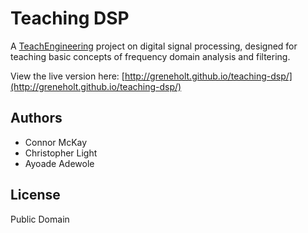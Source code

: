 # Teaching DSP

A [TeachEngineering](http://www.teachengineering.org) project on digital signal processing, designed for teaching basic concepts of frequency domain analysis and filtering.

View the live version here: [http://greneholt.github.io/teaching-dsp/](http://greneholt.github.io/teaching-dsp/)

## Authors

* Connor McKay
* Christopher Light
* Ayoade Adewole

## License

Public Domain